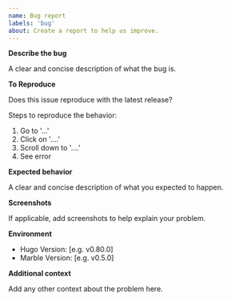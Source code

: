 ```yaml
---
name: Bug report
labels: 'bug'
about: Create a report to help us improve.
---
```


**Describe the bug**

A clear and concise description of what the bug is.

**To Reproduce**

Does this issue reproduce with the latest release?

Steps to reproduce the behavior:
1. Go to '...'
2. Click on '....'
3. Scroll down to '....'
4. See error

**Expected behavior**

A clear and concise description of what you expected to happen.

**Screenshots**

If applicable, add screenshots to help explain your problem.

**Environment**

 - Hugo Version: [e.g. v0.80.0]
 - Marble Version: [e.g. v0.5.0]

**Additional context**

Add any other context about the problem here.
